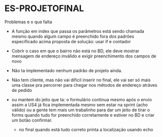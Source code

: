 # ES-PROJETOFINAL

Problemas e o que falta

- A função em index que passa os parâmetros está sendo chamada mesmo quando algum campo é preenchido fora dos padrôes especificado acima
proposta de solução: usar if e contador

- Cobrir o caso em que o bairro não está no BD, ele deve mostrar mensagem de endereço inválido e exigir preenchimento dos campos de novo

- Não ta implementado nenhum padrão de projeto ainda.

- Não tem cliente, mas não vai dificil inserir no final, ele vai ser só mais uma classe pra percorrer para chegar nos métodos de endereço atráves de pedido

- ou mantem do jeito que ta: o formulário continua mesmo após o envio assim a US4 já fica implementada mesmo sem estar na sprint (acho válido)
  ou a gente tem mais um trabalinho para dar um jeito de tirar o forms quando tudo for preenchido corretamente e estiver no BD e criar um botão confirmar. 
  
  - no final quando está tudo correto printa a localização usando echo 
